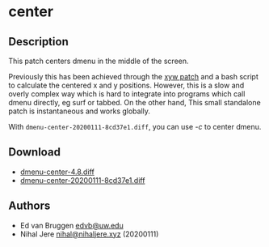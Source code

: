 center
======

Description
-----------
This patch centers dmenu in the middle of the screen.

Previously this has been achieved through the [xyw
patch](//tools.suckless.org/dmenu/patches/xyw/) and a bash script to calculate
the centered x and y positions. However, this is a slow and overly complex way
which is hard to integrate into programs which call dmenu directly, eg surf or
tabbed. On the other hand, This small standalone patch is instantaneous and
works globally.

With `dmenu-center-20200111-8cd37e1.diff`, you can use _-c_ to center dmenu.

Download
--------
* [dmenu-center-4.8.diff](dmenu-center-4.8.diff)
* [dmenu-center-20200111-8cd37e1.diff](dmenu-center-20200111-8cd37e1.diff)

Authors
-------
* Ed van Bruggen <edvb@uw.edu>
* Nihal Jere <nihal@nihaljere.xyz> (20200111)
